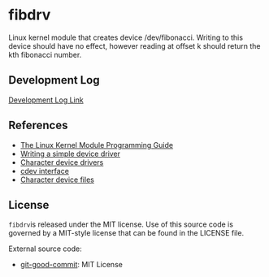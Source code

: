 # fibdrv

Linux kernel module that creates device /dev/fibonacci.  Writing to this device
should have no effect, however reading at offset k should return the kth
fibonacci number.

## Development Log

[Development Log Link](https://github.com/StevenChou499/fibdrv/blob/master/Development%20Log.md)

## References
* [The Linux Kernel Module Programming Guide](https://sysprog21.github.io/lkmpg/)
* [Writing a simple device driver](https://www.apriorit.com/dev-blog/195-simple-driver-for-linux-os)
* [Character device drivers](https://linux-kernel-labs.github.io/refs/heads/master/labs/device_drivers.html)
* [cdev interface](https://lwn.net/Articles/195805/)
* [Character device files](https://sysplay.in/blog/linux-device-drivers/2013/06/character-device-files-creation-operations/)

## License

`fibdrv`is released under the MIT license. Use of this source code is governed by
a MIT-style license that can be found in the LICENSE file.

External source code:
* [git-good-commit](https://github.com/tommarshall/git-good-commit): MIT License
